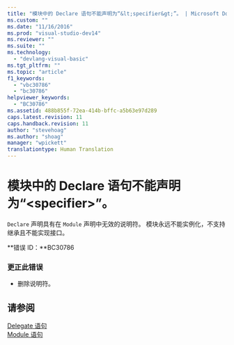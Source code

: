 ```yaml
---
title: "模块中的 Declare 语句不能声明为“&lt;specifier&gt;”。 | Microsoft Docs"
ms.custom: ""
ms.date: "11/16/2016"
ms.prod: "visual-studio-dev14"
ms.reviewer: ""
ms.suite: ""
ms.technology: 
  - "devlang-visual-basic"
ms.tgt_pltfrm: ""
ms.topic: "article"
f1_keywords: 
  - "vbc30786"
  - "bc30786"
helpviewer_keywords: 
  - "BC30786"
ms.assetid: 488b855f-72ea-414b-bffc-a5b63e97d289
caps.latest.revision: 11
caps.handback.revision: 11
author: "stevehoag"
ms.author: "shoag"
manager: "wpickett"
translationtype: Human Translation
---
```

# 模块中的 Declare 语句不能声明为“&lt;specifier&gt;”。
`Declare` 声明具有在 `Module` 声明中无效的说明符。 模块永远不能实例化，不支持继承且不能实现接口。  
  
 **错误 ID：**BC30786  
  
### 更正此错误  
  
-   删除说明符。  
  
## 请参阅  
 [Delegate 语句](../../visual-basic/language-reference/statements/delegate-statement.md)   
 [Module 语句](../../visual-basic/language-reference/statements/module-statement.md)